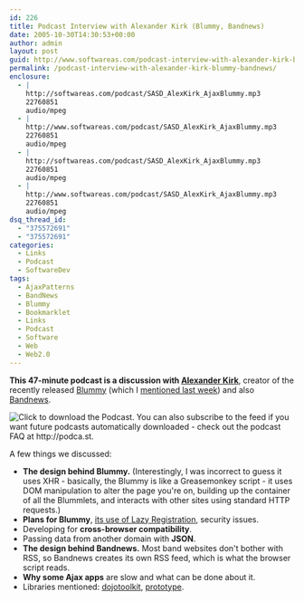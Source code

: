 ```yaml
---
id: 226
title: Podcast Interview with Alexander Kirk (Blummy, Bandnews)
date: 2005-10-30T14:30:53+00:00
author: admin
layout: post
guid: http://www.softwareas.com/podcast-interview-with-alexander-kirk-blummy-bandnews
permalink: /podcast-interview-with-alexander-kirk-blummy-bandnews/
enclosure:
  - |
    http://softwareas.com/podcast/SASD_AlexKirk_AjaxBlummy.mp3
    22760851
    audio/mpeg
  - |
    http://www.softwareas.com/podcast/SASD_AlexKirk_AjaxBlummy.mp3
    22760851
    audio/mpeg
  - |
    http://softwareas.com/podcast/SASD_AlexKirk_AjaxBlummy.mp3
    22760851
    audio/mpeg
  - |
    http://www.softwareas.com/podcast/SASD_AlexKirk_AjaxBlummy.mp3
    22760851
    audio/mpeg
dsq_thread_id:
  - "375572691"
  - "375572691"
categories:
  - Links
  - Podcast
  - SoftwareDev
tags:
  - AjaxPatterns
  - BandNews
  - Blummy
  - Bookmarklet
  - Links
  - Podcast
  - Software
  - Web
  - Web2.0
---
```

**This 47-minute podcast is a discussion with [Alexander Kirk](http://alexander.kirk.at/)**, creator of the recently released [Blummy](http://blummy.com) (which I [mentioned last week](http://www.softwareas.com/blummy-the-mother-of-all-bookmarklets)) and also [Bandnews](http://bandnews.org).

<a href="http://www.softwareas.com/podcast/SASD_AlexKirk_AjaxBlummy.mp3"
title="Click to download the Podcast and play it on your computer."
style="text-decoration: none;"><img src="/images/aquapodcastfileicon.gif"
border="0" alt="Click to download the Podcast. You can also subscribe to the
feed if you want future podcasts automatically downloaded - check out the
podcast FAQ at http://podca.st." border="0"/></a>

A few things we discussed:

* **The design behind Blummy.** (Interestingly, I was incorrect to guess it uses XHR - basically, the Blummy is like a Greasemonkey script - it uses DOM manipulation to alter the page you're on, building up the container of all the Blummlets, and interacts with other sites using standard HTTP requests.)
* **Plans for Blummy**, [its use of Lazy Registration](http://ajaxpatterns.org/Lazy_Registration), security issues.
* Developing for **cross-browser compatibility**.
* Passing data from another domain with **JSON**.
* **The design behind Bandnews.** Most band websites don't bother with RSS, so Bandnews creates its own RSS feed, which is what the browser script reads.
* **Why some Ajax apps** are slow and what can be done about it.
* Libraries mentioned: [dojotoolkit](http://dojotoolkit.com), [prototype](http://prototype.conio.net).